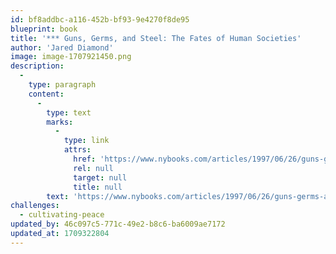 ```yaml
---
id: bf8addbc-a116-452b-bf93-9e4270f8de95
blueprint: book
title: '*** Guns, Germs, and Steel: The Fates of Human Societies'
author: 'Jared Diamond'
image: image-1707921450.png
description:
  -
    type: paragraph
    content:
      -
        type: text
        marks:
          -
            type: link
            attrs:
              href: 'https://www.nybooks.com/articles/1997/06/26/guns-germs-and-steel/'
              rel: null
              target: null
              title: null
        text: 'https://www.nybooks.com/articles/1997/06/26/guns-germs-and-steel/'
challenges:
  - cultivating-peace
updated_by: 46c097c5-771c-49e2-b8c6-ba6009ae7172
updated_at: 1709322804
---
```


